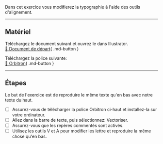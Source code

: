 Dans cet exercice vous modifierez la typographie à l'aide des outils d'alignement.   

***  

## Matériel
Téléchargez le document suivant et ouvrez le dans Illustrator.   
[📁 Document de départ](https://cmontmorency365.sharepoint.com/:u:/s/TIM-582214-Animation2d77/EdSxZoGdHx1LrERsFFMEc7kBt7sCnuxPyd6IwSMiK30Szg?e=zPRkwM){ .md-button }   <br>

Téléchargez la police suivante:   
[📁 Orbitron](https://cmontmorency365.sharepoint.com/:f:/s/TIM-582214-Animation2d77/EkHHY-O-xaZBkyVZbInDtVcB14WGxaENIWhbwvNfdYS5pA?e=LsgDdX){ .md-button }   <br>

***  

## Étapes
Le but de l'exercice est de reproduire le même texte qu'en bas avec notre texte du haut.   
- [ ] Assurez-vous de télécharger la police Orbitron ci-haut et installez-la sur votre ordinateur.
- [ ] Allez dans la barre de texte, puis sélectionnez: Vectoriser.
- [ ] Assurez-vous que les repères commentés sont activés.
- [ ] Utilisez les outils V et A pour modifier les lettre et reproduire la même chose qu'en bas.
